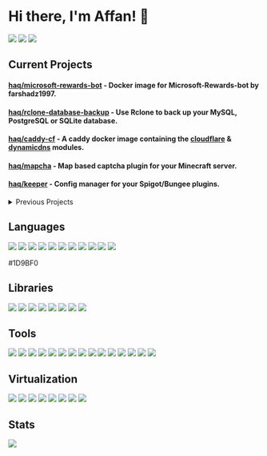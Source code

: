 # Hi there, I'm Affan! 👋

[![](https://img.shields.io/badge/email-ea4335?style=for-the-badge&logo=gmail&logoColor=white)](mailto:hey@affan.dev)
[![](https://img.shields.io/badge/linkedin-0a66c2?style=for-the-badge&logo=linkedin&logoColor=white)](https://linkedin.com/in/affan-haq)
[![](https://img.shields.io/badge/twitter-1d9bf0?style=for-the-badge&logo=twitter&logoColor=white)](https://twitter.com/haaaqs)

## Current Projects

#### [haq/microsoft-rewards-bot](https://github.com/haq/microsoft-rewards-bot) - Docker image for Microsoft-Rewards-bot by farshadz1997.
#### [haq/rclone-database-backup](https://github.com/haq/rclone-database-backup) - Use Rclone to back up your MySQL, PostgreSQL or SQLite database.
#### [haq/caddy-cf](https://github.com/haq/caddy-cf) - A caddy docker image containing the [cloudflare](https://github.com/caddy-dns/cloudflare) & [dynamicdns](https://github.com/mholt/caddy-dynamicdns) modules.
#### [haq/mapcha](https://github.com/haq/mapcha) - Map based captcha plugin for your Minecraft server.
#### [haq/keeper](https://github.com/haq/keeper) - Config manager for your Spigot/Bungee plugins.

<details><summary>Previous Projects</summary>
<p>
  <a href="https://github.com/envyclient">envyclient</a>
  <br>
  <a href="https://github.com/haq/pixels">haq/pixels</a>
</p>
</details>

## Languages

![](https://img.shields.io/badge/html5-e34f26?style=for-the-badge&logo=html5&logoColor=white)
![](https://img.shields.io/badge/css3-1572b6?style=for-the-badge&logo=css3&logoColor=white)
![](https://img.shields.io/badge/javascript-f7df1e?style=for-the-badge&logo=javascript&logoColor=white)
![](https://img.shields.io/badge/bash-4eaa25?style=for-the-badge&logo=powershell&logoColor=white)
![](https://img.shields.io/badge/c-a8b9cc?style=for-the-badge&logo=c&logoColor=white)
![](https://img.shields.io/badge/c%20sharp-239120?style=for-the-badge&logo=csharp&logoColor=white)
![](https://img.shields.io/badge/php-777bb4?style=for-the-badge&logo=php&logoColor=white)
![](https://img.shields.io/badge/python-3776ab?style=for-the-badge&logo=python&logoColor=white)
![](https://img.shields.io/badge/java-f89820?style=for-the-badge&logo=java&logoColor=white)
![](https://img.shields.io/badge/rust-000000?style=for-the-badge&logo=rust&logoColor=white)
![](https://img.shields.io/badge/go-00add8?style=for-the-badge&logo=go&logoColor=white)

#1D9BF0

## Libraries

![](https://img.shields.io/badge/node.js-339933?style=for-the-badge&logo=nodedotjs&logoColor=white)
![](https://img.shields.io/badge/tailwind%20css-06b6d4?style=for-the-badge&logo=tailwind%20css&logoColor=white)
![](https://img.shields.io/badge/vue.js-4fc08d?style=for-the-badge&logo=vuedotjs&logoColor=white)
![](https://img.shields.io/badge/svelte-ff3e00?style=for-the-badge&logo=svelte&logoColor=white)
![](https://img.shields.io/badge/alpine.js-8bc0d0?style=for-the-badge&logo=alpinedotjs&logoColor=white)
![](https://img.shields.io/badge/laravel-ff2d20?style=for-the-badge&logo=laravel&logoColor=white)
![](https://img.shields.io/badge/livewire-4e56a6?style=for-the-badge&logo=livewire&logoColor=white)
![](https://img.shields.io/badge/.net-512bd4?style=for-the-badge&logo=dotnet&logoColor=white)

## Tools

![](https://img.shields.io/badge/git-f05032?style=for-the-badge&logo=git&logoColor=white)
![](https://img.shields.io/badge/npm-cb3837?style=for-the-badge&logo=npm&logoColor=white)
![](https://img.shields.io/badge/composer-885630?style=for-the-badge&logo=composer&logoColor=white)
![](https://img.shields.io/badge/vs%20code-007acc?style=for-the-badge&logo=visual%20studio%20code&logoColor=white)
![](https://img.shields.io/badge/redis-dc382d?style=for-the-badge&logo=redis&logoColor=white)
![](https://img.shields.io/badge/mongodb-47a248?style=for-the-badge&logo=mongodb&logoColor=white)
![](https://img.shields.io/badge/microsoft%20sql%20server-cc2927?style=for-the-badge&logo=microsoft%20sql%20server&logoColor=white)
![](https://img.shields.io/badge/mariadb-003545?style=for-the-badge&logo=mariadb&logoColor=white)
![](https://img.shields.io/badge/sqlite-003b57?style=for-the-badge&logo=sqlite&logoColor=white)
![](https://img.shields.io/badge/ansible-ee0000?style=for-the-badge&logo=ansible&logoColor=white)
![](https://img.shields.io/badge/octopus%20deploy-2f93e0?style=for-the-badge&logo=octopus-deploy&logoColor=white)
![](https://img.shields.io/badge/teamcity-000000?style=for-the-badge&logo=teamcity&logoColor=white)
![](https://img.shields.io/badge/github%20actions-2088ff?style=for-the-badge&logo=github%20actions&logoColor=white)
![](https://img.shields.io/badge/aws-232f3e?style=for-the-badge&logo=amazon%20aws&logoColor=white)
![](https://img.shields.io/badge/azure-0078d4?style=for-the-badge&logo=microsoft%20azure&logoColor=white)

## Virtualization

![](https://img.shields.io/badge/docker-2496ed?style=for-the-badge&logo=docker&logoColor=white)
![](https://img.shields.io/badge/linux%20containers-333333?style=for-the-badge&logo=linux%20containers&logoColor=white)
![](https://img.shields.io/badge/proxmox-e57000?style=for-the-badge&logo=proxmox&logoColor=white)
![](https://img.shields.io/badge/debian-a81d33?style=for-the-badge&logo=debian&logoColor=white)
![](https://img.shields.io/badge/fedora-51a2da?style=for-the-badge&logo=fedora&logoColor=white)
![](https://img.shields.io/badge/arch%20linux-1793d1?style=for-the-badge&logo=arch-linux&logoColor=white)
![](https://img.shields.io/badge/alpine%20linux-0d597e?style=for-the-badge&logo=alpine-linux&logoColor=white)
![](https://img.shields.io/badge/windows%20server-0078d6?style=for-the-badge&logo=windows&logoColor=white)

## Stats

![](https://github-readme-stats.vercel.app/api?username=haq&count_private=true&show_icons=true&include_all_commits=true&theme=dark)
